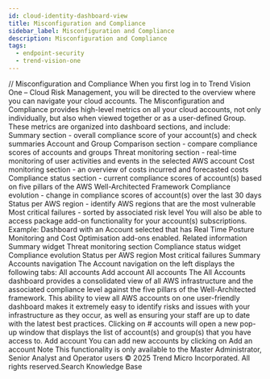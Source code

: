 ```yaml
---
id: cloud-identity-dashboard-view
title: Misconfiguration and Compliance
sidebar_label: Misconfiguration and Compliance
description: Misconfiguration and Compliance
tags:
  - endpoint-security
  - trend-vision-one
---
```


/*<![CDATA[*/ $('#title').html($('meta[name=map-description]').attr('content')); /*]]>*/ Misconfiguration and Compliance When you first log in to Trend Vision One – Cloud Risk Management, you will be directed to the overview where you can navigate your cloud accounts. The Misconfiguration and Compliance provides high-level metrics on all your cloud accounts, not only individually, but also when viewed together or as a user-defined Group. These metrics are organized into dashboard sections, and include: Summary section - overall compliance score of your account(s) and check summaries Account and Group Comparison section - compare compliance scores of accounts and groups Threat monitoring section - real-time monitoring of user activities and events in the selected AWS account Cost monitoring section - an overview of costs incurred and forecasted costs Compliance status section - current compliance scores of account(s) based on five pillars of the AWS Well-Architected Framework Compliance evolution - change in compliance scores of account(s) over the last 30 days Status per AWS region - identify AWS regions that are the most vulnerable Most critical failures - sorted by associated risk level You will also be able to access package add-on functionality for your account(s) subscriptions. Example: Dashboard with an Account selected that has Real Time Posture Monitoring and Cost Optimisation add-ons enabled. Related information Summary widget Threat monitoring section Compliance status widget Compliance evolution Status per AWS region Most critical failures Summary Accounts navigation The Account navigation on the left displays the following tabs: All accounts Add account All accounts The All Accounts dashboard provides a consolidated view of all AWS infrastructure and the associated compliance level against the five pillars of the Well-Architected framework. This ability to view all AWS accounts on one user-friendly dashboard makes it extremely easy to identify risks and issues with your infrastructure as they occur, as well as ensuring your staff are up to date with the latest best practices. Clicking on # accounts will open a new pop-up window that displays the list of account(s) and group(s) that you have access to. Add account You can add new accounts by clicking on Add an account Note This functionality is only available to the Master Administrator, Senior Analyst and Operator users © 2025 Trend Micro Incorporated. All rights reserved.Search Knowledge Base
